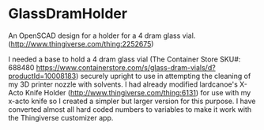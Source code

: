 # GlassDramHolder
An OpenSCAD design for a holder for a 4 dram glass vial. (http://www.thingiverse.com/thing:2252675)

I needed a base to hold a 4 dram glass vial (The Container Store SKU#: 688480 https://www.containerstore.com/s/glass-dram-vials/d?productId=10008183) securely upright to use in attempting the cleaning of my 3D printer nozzle with solvents. I had already modified lardcanoe's X-Acto Knife Holder (http://www.thingiverse.com/thing:6131) for use with my x-acto knife so I created a simpler but larger version for this purpose. I have converted almost all hard coded numbers to variables to make it work with the Thingiverse customizer app.
